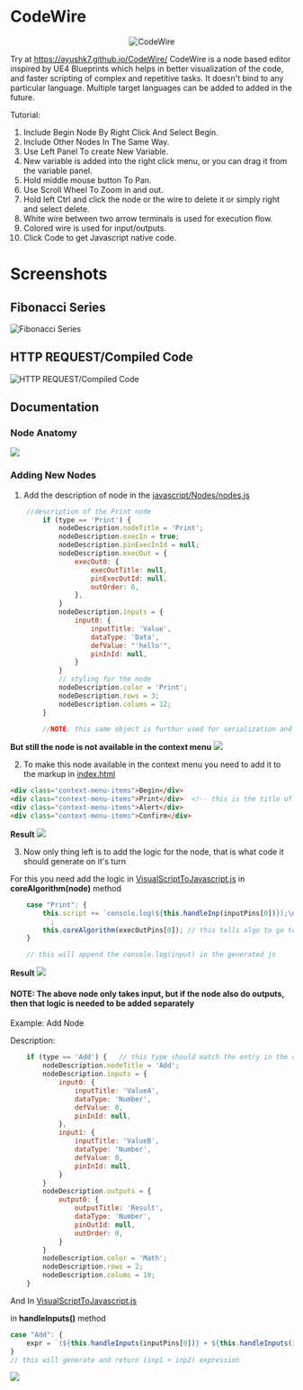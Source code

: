 # CodeWire

<div style="text-align: center;">
  <img src="images/Code%20Wire%20Logo.png" alt="CodeWire" />
</div>

Try at https://ayushk7.github.io/CodeWire/
CodeWire is a node based editor inspired by UE4 Blueprints which helps in better visualization of the code,
and faster scripting of complex and repetitive tasks.
It doesn't bind to any particular language.
Multiple target languages can be added to added in the future.

Tutorial:
1. Include Begin Node By Right Click And Select Begin.
2. Include Other Nodes In The Same Way.
3. Use Left Panel To create New Variable.
4. New variable is added into the right click menu, or you can drag it from the variable panel.
5. Hold middle mouse button To Pan.
6. Use Scroll Wheel To Zoom in and out.
7. Hold left Ctrl and click the node or the wire to delete it or simply right and select delete.
9. White wire between two arrow terminals is used for execution flow.
10. Colored wire is used for input/outputs.
11. Click Code to get Javascript native code.

# Screenshots

## Fibonacci Series

![Fibonacci Series](images/fib.png)

## HTTP REQUEST/Compiled Code

![HTTP REQUEST/Compiled Code](images/httpreq.png)



## Documentation

### Node Anatomy
![](images/Untitled%20Diagram.drawio.png)




### Adding New Nodes
1. Add the description of node in the [javascript/Nodes/nodes.js](javascript/Nodes/nodes.js)
```js
    //description of the Print node
        if (type == 'Print') {
            nodeDescription.nodeTitle = 'Print';
            nodeDescription.execIn = true;
            nodeDescription.pinExecInId = null;
            nodeDescription.execOut = {
                execOut0: {
                    execOutTitle: null,
                    pinExecOutId: null,
                    outOrder: 0,
                },
            }
            nodeDescription.inputs = {
                input0: {
                    inputTitle: 'Value',
                    dataType: 'Data',
                    defValue: "'hello'",
                    pinInId: null,
                }
            }
            // styling for the node
            nodeDescription.color = 'Print';
            nodeDescription.rows = 3;
            nodeDescription.colums = 12;
        }

        //NOTE: this same object is furthur used for serialization and deserialization of the graph, so we have some meta info like pinIds
```
<b>But still the node is not available in the context menu</b>
![](images/print_ctx_menu.JPG)


2. To make this node available in the context menu you need to add it to the markup in [index.html](index.html)
```html
<div class="context-menu-items">Begin</div>
<div class="context-menu-items">Print</div>  <!-- this is the title of the newly added node -->
<div class="context-menu-items">Alert</div>
<div class="context-menu-items">Confirm</div>
```
<b>Result</b>
![](images/print_node.JPG)

3. Now only thing left is to add the logic for the node, that is what code it should generate on it's turn

For this you need add the logic in [VisualScriptToJavascript.js](javascript/VisualScriptToJavascript/VisualScriptToJavascript.js) in <b>coreAlgorithm(node)</b> method

```js
    case "Print": {
        this.script += `console.log(${this.handleInp(inputPins[0])});\n
         `;
        this.coreAlgorithm(execOutPins[0]); // this tells algo to go to the next node which is connected at first pin(triangle shaped)
    }

    // this will append the console.log(input) in the generated js
```
<b>Result</b>
![](images/print_example.JPG)


#### NOTE: The above node only takes input, but if the node also do outputs, then that logic is needed to be added separately
Example: Add Node

Description:
```js
    if (type == 'Add') {   // this type should match the entry in the context menu's markup in index.html
        nodeDescription.nodeTitle = 'Add';
        nodeDescription.inputs = {
            input0: {
                inputTitle: 'ValueA',
                dataType: 'Number',
                defValue: 0,
                pinInId: null,
            },
            input1: {
                inputTitle: 'ValueB',
                dataType: 'Number',
                defValue: 0,
                pinInId: null,
            }
        }
        nodeDescription.outputs = {
            output0: {
                outputTitle: 'Result',
                dataType: 'Number',
                pinOutId: null,
                outOrder: 0,
            }
        }
        nodeDescription.color = 'Math';
        nodeDescription.rows = 2;
        nodeDescription.colums = 10;
    }
```

And In [VisualScriptToJavascript.js](javascript/VisualScriptToJavascript/VisualScriptToJavascript.js)

in <b>handleInputs()</b> method

```js
case "Add": {
    expr = `(${this.handleInputs(inputPins[0])} + ${this.handleInputs(inputPins[1])})`;
}
// this will generate and return (inp1 + inp2) expression
```
![](images/add_ex.JPG)










